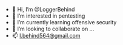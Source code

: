 - 👋 Hi, I’m @LoggerBehind
- 👀 I’m interested in pentesting 
- 🌱 I’m currently learning offensive security  
- 💞️ I’m looking to collaborate on ...
- 📫 l.behind564@gmail.com

<!---
LoggerBehind/LoggerBehind is a ✨ special ✨ repository because its `README.md` (this file) appears on your GitHub profile.
You can click the Preview link to take a look at your changes.
--->
